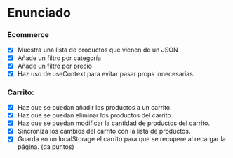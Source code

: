 # Enunciado

### Ecommerce

- [x] Muestra una lista de productos que vienen de un JSON
- [x] Añade un filtro por categoría
- [x] Añade un filtro por precio
- [x] Haz uso de useContext para evitar pasar props innecesarias.

### Carrito:

- [x] Haz que se puedan añadir los productos a un carrito.
- [x] Haz que se puedan eliminar los productos del carrito.
- [x] Haz que se puedan modificar la cantidad de productos del carrito.
- [x] Sincroniza los cambios del carrito con la lista de productos.
- [x] Guarda en un localStorage el carrito para que se recupere al recargar la página. (da puntos)